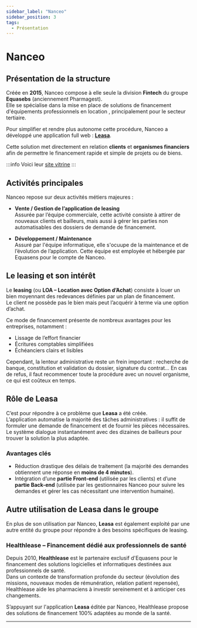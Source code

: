 ```yaml
---
sidebar_label: "Nanceo"
sidebar_position: 3
tags:
  - Présentation
---
```


# Nanceo

## Présentation de la structure

Créée en **2015**, Nanceo compose à elle seule la division **Fintech** du groupe **Equasebs** (anciennement Pharmagest).  
Elle se spécialise dans la mise en place de solutions de financement d'équipements professionnels en location , principalement pour le secteur tertiaire.

Pour simplifier et rendre plus autonome cette procédure, Nanceo a développé une application full web : **[Leasa](./Leasa)**.

Cette solution met directement en relation **clients** et **organismes financiers** afin de permettre le financement rapide et simple de projets ou de biens.

:::info
Voici leur [site vitrine](https://www.nanceo.com/)
:::

## Activités principales

Nanceo repose sur deux activités métiers majeures :

- **Vente / Gestion de l’application de leasing**  
  Assurée par l’équipe commerciale, cette activité consiste à attirer de nouveaux clients et bailleurs, mais aussi à gérer les parties non automatisables des dossiers de demande de financement.

- **Développement / Maintenance**  
  Assuré par l'équipe informatique, elle s'ocuupe de la maintenance et de l’évolution de l’application. Cette équipe est employée et hébergée par Equasens pour le compte de Nanceo.

## Le leasing et son intérêt

Le **leasing** (ou **LOA – Location avec Option d’Achat**) consiste à louer un bien moyennant des redevances définies par un plan de financement.  
Le client ne possède pas le bien mais peut l’acquérir à terme via une option d’achat.

Ce mode de financement présente de nombreux avantages pour les entreprises, notamment :

- Lissage de l’effort financier  
- Écritures comptables simplifiées  
- Échéanciers clairs et lisibles  

Cependant, la lenteur administrative reste un frein important : recherche de banque, constitution et validation du dossier, signature du contrat… En cas de refus, il faut recommencer toute la procédure avec un nouvel organisme, ce qui est coûteux en temps.

## Rôle de Leasa

C’est pour répondre à ce problème que **Leasa** a été créée.  
L’application automatise la majorité des tâches administratives : il suffit de formuler une demande de financement et de fournir les pièces nécessaires.  
Le système dialogue instantanément avec des dizaines de bailleurs pour trouver la solution la plus adaptée.

### Avantages clés

- Réduction drastique des délais de traitement (la majorité des demandes obtiennent une réponse en **moins de 4 minutes**).  
- Intégration d’une **partie Front-end** (utilisée par les clients) et d’une **partie Back-end** (utilisée par les gestionnaires Nanceo pour suivre les demandes et gérer les cas nécessitant une intervention humaine).

## Autre utilisation de Leasa dans le groupe

En plus de son utilisation par Nanceo, **Leasa** est également exploité par une autre entité du groupe pour répondre à des besoins spécifiques de leasing.

### Healthlease – Financement dédié aux professionnels de santé

Depuis 2010, **Healthlease** est le partenaire exclusif d'Equasens pour le financement des solutions logicielles et informatiques destinées aux professionnels de santé.  
Dans un contexte de transformation profonde du secteur (évolution des missions, nouveaux modes de rémunération, relation patient repensée), Healthlease aide les pharmaciens à investir sereinement et à anticiper ces changements.

S’appuyant sur l'application **Leasa** éditée par Nanceo, Healthlease propose des solutions de financement 100% adaptées au monde de la santé. 

---
